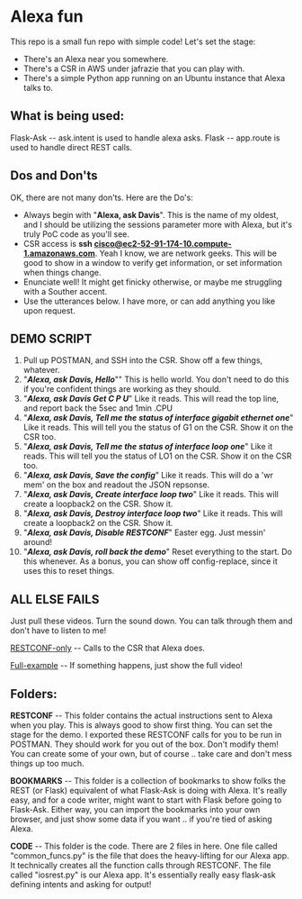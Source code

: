 # Alexa fun

This repo is a small fun repo with simple code! Let's set the stage:
* There's an Alexa near you somewhere.
* There's a CSR in AWS under jafrazie that you can play with.
* There's a simple Python app running on an Ubuntu instance that Alexa talks to.

## What is being used:
Flask-Ask -- ask.intent is used to handle alexa asks.
Flask -- app.route is used to handle direct REST calls.

## Dos and Don'ts
OK, there are not many don'ts. Here are the Do's:
* Always begin with "**Alexa, ask Davis**".
This is the name of my oldest, and I should be utilizing the sessions parameter
more with Alexa, but it's truly PoC code as you'll see.
* CSR access is **ssh cisco@ec2-52-91-174-10.compute-1.amazonaws.com**.
Yeah I know, we are network geeks. This will be good to show in a window to
verify get information, or set information when things change.
* Enunciate well! It might get finicky otherwise, or maybe me struggling with a
Souther accent.
* Use the utterances below. I have more, or can add anything you like upon
request.

## DEMO SCRIPT
1. Pull up POSTMAN, and SSH into the CSR.
Show off a few things, whatever.
2. "***Alexa, ask Davis, Hello***""
This is hello world. You don't need to do this if you're confident things are
working as they should.
3. "***Alexa, ask Davis Get C P U***"
Like it reads. This will read the top line, and report back the 5sec and 1min
.CPU
4. "***Alexa, ask Davis, Tell me the status of interface gigabit ethernet one***"
Like it reads. This will tell you the status of G1 on the CSR. Show it on the
CSR too.
5. "***Alexa, ask Davis, Tell me the status of interface loop one***"
Like it reads. This will tell you the status of LO1 on the CSR. Show it on the
CSR too.
6. "***Alexa, ask Davis, Save the config***"
Like it reads. This will do a 'wr mem' on the box and readout the JSON repsonse.
7. "***Alexa, ask Davis, Create interface loop two***"
Like it reads. This will create a loopback2 on the CSR. Show it.
7. "***Alexa, ask Davis, Destroy interface loop two***"
Like it reads. This will create a loopback2 on the CSR. Show it.
8. "***Alexa, ask Davis, Disable RESTCONF***"
Easter egg. Just messin' around!
9. "***Alexa, ask Davis, roll back the demo***"
Reset everything to the start. Do this whenever. As a bonus, you can show off
config-replace, since it uses this to reset things.

## ALL ELSE FAILS
Just pull these videos. Turn the sound down. You can talk through them and don't
have to listen to me!

[RESTCONF-only](https://sharevideo.cisco.com/#/videos/ba89acc8-3e60-4c0b-b5f5-e17dc1e5deec) -- Calls to the CSR that Alexa does.

[Full-example](https://sharevideo.cisco.com/#/videos/f66bf8f9-b91e-49ec-a80b-23b351b38e2b) -- If something happens, just show the full video!

## Folders:
**RESTCONF** -- This folder contains the actual instructions sent to Alexa when you
play. This is always good to show first thing. You can set the stage for the
demo. I exported these RESTCONF calls for you to be run in POSTMAN. They should
work for you out of the box. Don't modify them! You can create some of your own,
but of course .. take care and don't mess things up too much.

**BOOKMARKS** -- This folder is a collection of bookmarks to show folks the REST (or
Flask) equivalent of what Flask-Ask is doing with Alexa. It's really easy, and
for a code writer, might want to start with Flask before going to Flask-Ask.
Either way, you can import the bookmarks into your own browser, and just show
some data if you want .. if you're tied of asking Alexa.

**CODE** -- This folder is the code. There are 2 files in here. One file called
"common_funcs.py" is the file that does the heavy-lifting for our Alexa app. It
technically creates all the function calls through RESTCONF. The file called
"iosrest.py" is our Alexa app. It's essentially really easy flask-ask defining
intents and asking for output!
